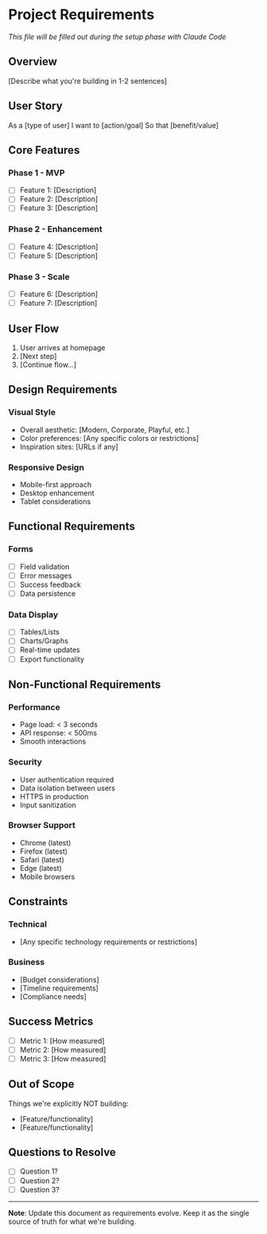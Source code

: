 # Project Requirements

*This file will be filled out during the setup phase with Claude Code*

## Overview
[Describe what you're building in 1-2 sentences]

## User Story
As a [type of user]
I want to [action/goal]
So that [benefit/value]

## Core Features

### Phase 1 - MVP
- [ ] Feature 1: [Description]
- [ ] Feature 2: [Description]
- [ ] Feature 3: [Description]

### Phase 2 - Enhancement
- [ ] Feature 4: [Description]
- [ ] Feature 5: [Description]

### Phase 3 - Scale
- [ ] Feature 6: [Description]
- [ ] Feature 7: [Description]

## User Flow

1. User arrives at homepage
2. [Next step]
3. [Continue flow...]

## Design Requirements

### Visual Style
- Overall aesthetic: [Modern, Corporate, Playful, etc.]
- Color preferences: [Any specific colors or restrictions]
- Inspiration sites: [URLs if any]

### Responsive Design
- Mobile-first approach
- Desktop enhancement
- Tablet considerations

## Functional Requirements

### Forms
- [ ] Field validation
- [ ] Error messages
- [ ] Success feedback
- [ ] Data persistence

### Data Display
- [ ] Tables/Lists
- [ ] Charts/Graphs
- [ ] Real-time updates
- [ ] Export functionality

## Non-Functional Requirements

### Performance
- Page load: < 3 seconds
- API response: < 500ms
- Smooth interactions

### Security
- User authentication required
- Data isolation between users
- HTTPS in production
- Input sanitization

### Browser Support
- Chrome (latest)
- Firefox (latest)
- Safari (latest)
- Edge (latest)
- Mobile browsers

## Constraints

### Technical
- [Any specific technology requirements or restrictions]

### Business
- [Budget considerations]
- [Timeline requirements]
- [Compliance needs]

## Success Metrics
- [ ] Metric 1: [How measured]
- [ ] Metric 2: [How measured]
- [ ] Metric 3: [How measured]

## Out of Scope
Things we're explicitly NOT building:
- [Feature/functionality]
- [Feature/functionality]

## Questions to Resolve
- [ ] Question 1?
- [ ] Question 2?
- [ ] Question 3?

---

**Note**: Update this document as requirements evolve. Keep it as the single source of truth for what we're building.